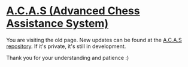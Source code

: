 # [A.C.A.S (Advanced Chess Assistance System)](https://greasyfork.org/en/scripts/459137-a-c-a-s-advanced-chess-assistance-system)

You are visiting the old page. New updates can be found at the [A.C.A.S repository](https://github.com/Hakorr/A.C.A.S). If it's private, it's still in development.

Thank you for your understanding and patience :)
